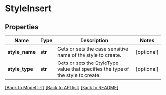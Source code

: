 # StyleInsert

## Properties
Name | Type | Description | Notes
------------ | ------------- | ------------- | -------------
**style_name** | **str** | Gets or sets the case sensitive name of the style to create. | [optional] 
**style_type** | **str** | Gets or sets the StyleType value that specifies the type of the style to create. | [optional] 

[[Back to Model list]](../README.md#documentation-for-models) [[Back to API list]](../README.md#documentation-for-api-endpoints) [[Back to README]](../README.md)

